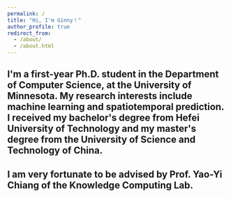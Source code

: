 ```yaml
---
permalink: /
title: "Hi, I'm Ginny！"
author_profile: true
redirect_from: 
  - /about/
  - /about.html
---
```


## I'm a first-year Ph.D. student in the Department of Computer Science, at the University of Minnesota. My research interests include machine learning and spatiotemporal prediction. I received my bachelor's degree from Hefei University of Technology and my master's degree from the University of Science and Technology of China.

## I am very fortunate to be advised by Prof. Yao-Yi Chiang of the Knowledge Computing Lab.
